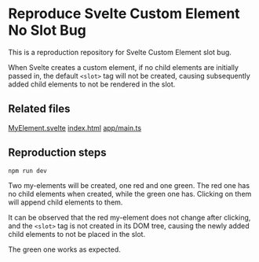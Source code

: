 # Reproduce Svelte Custom Element No Slot Bug

This is a reproduction repository for Svelte Custom Element slot bug.

When Svelte creates a custom element, if no child elements are initially passed in, the default `<slot>` tag will not be created, causing subsequently added child elements to not be rendered in the slot.

## Related files

[MyElement.svelte](./src/MyElement.svelte)
[index.html](./index.html)
[app/main.ts](./app/main.ts)

## Reproduction steps

```bash
npm run dev
```

Two my-elements will be created, one red and one green. The red one has no child elements when created, while the green one has. Clicking on them will append child elements to them.

It can be observed that the red my-element does not change after clicking, and the `<slot>` tag is not created in its DOM tree, causing the newly added child elements to not be placed in the slot.

The green one works as expected.
